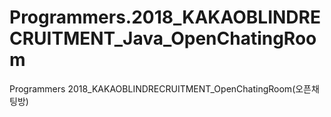 # Programmers.2018_KAKAOBLINDRECRUITMENT_Java_OpenChatingRoom
Programmers 2018_KAKAOBLINDRECRUITMENT_OpenChatingRoom(오픈채팅방)
